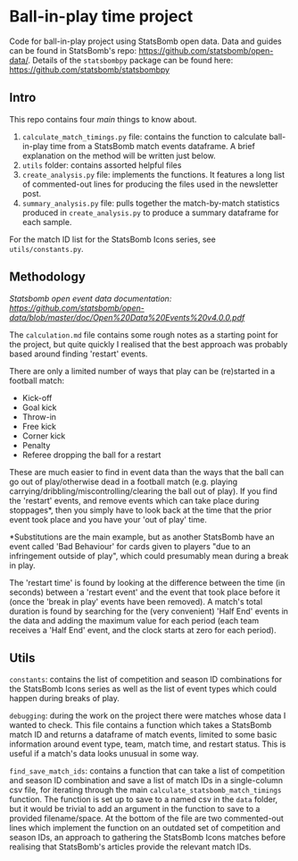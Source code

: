 # Ball-in-play time project

Code for ball-in-play project using StatsBomb open data. Data and guides can be found in StatsBomb's repo: https://github.com/statsbomb/open-data/. Details of the `statsbombpy` package can be found here: https://github.com/statsbomb/statsbombpy

## Intro
This repo contains four _main_ things to know about.
1) `calculate_match_timings.py` file: contains the function to calculate ball-in-play time from a StatsBomb match events dataframe. A brief explanation on the method will be written just below.
2) `utils` folder: contains assorted helpful files
3) `create_analysis.py` file: implements the functions. It features a long list of commented-out lines for producing the files used in the newsletter post.
4) `summary_analysis.py` file: pulls together the match-by-match statistics produced in `create_analysis.py` to produce a summary dataframe for each sample.

For the match ID list for the StatsBomb Icons series, see `utils/constants.py`.

## Methodology
_Statsbomb open event data documentation: https://github.com/statsbomb/open-data/blob/master/doc/Open%20Data%20Events%20v4.0.0.pdf_

The `calculation.md` file contains some rough notes as a starting point for the project, but quite quickly I realised that the best approach was probably based around finding 'restart' events. 

There are only a limited number of ways that play can be (re)started in a football match:
- Kick-off
- Goal kick
- Throw-in
- Free kick
- Corner kick
- Penalty
- Referee dropping the ball for a restart

These are much easier to find in event data than the ways that the ball can go out of play/otherwise dead in a football match (e.g. playing carrying/dribbling/miscontrolling/clearing the ball out of play). If you find the 'restart' events, and remove events which can take place during stoppages*, then you simply have to look back at the time that the prior event took place and you have your 'out of play' time.

*Substitutions are the main example, but as another StatsBomb have an event called 'Bad Behaviour' for cards given to players "due to an infringement outside of play", which could presumably mean during a break in play.

The 'restart time' is found by looking at the difference between the time (in seconds) between a 'restart event' and the event that took place before it (once the 'break in play' events have been removed). A match's total duration is found by searching for the (very convenient) 'Half End' events in the data and adding the maximum value for each period (each team receives a 'Half End' event, and the clock starts at zero for each period).

## Utils
`constants`: contains the list of competition and season ID combinations for the StatsBomb Icons series as well as the list of event types which could happen during breaks of play.

`debugging`: during the work on the project there were matches whose data I wanted to check. This file contains a function which takes a StatsBomb match ID and returns a dataframe of match events, limited to some basic information around event type, team, match time, and restart status. This is useful if a match's data looks unusual in some way.

`find_save_match_ids`: contains a function that can take a list of competition and season ID combination and save a list of match IDs in a single-column csv file, for iterating through the main `calculate_statsbomb_match_timings` function. The function is set up to save to a named csv in the `data` folder, but it would be trivial to add an argument in the function to save to a provided filename/space. At the bottom of the file are two commented-out lines which implement the function on an outdated set of competition and season IDs, an approach to gathering the StatsBomb Icons matches before realising that StatsBomb's articles provide the relevant match IDs. 
